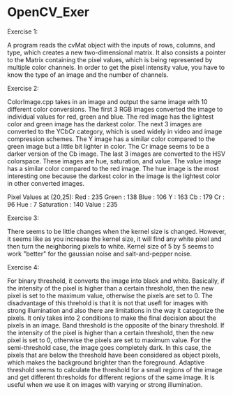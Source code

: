 # OpenCV_Exer

Exercise 1:

A program reads the cvMat object with the inputs of rows, columns, and type, which creates a new two-dimensional matrix. It also consists a pointer to the Matrix containing the pixel values, which is being represented by multiple color channels. In order to get the pixel intensity value, you have to know the type of an image and the number of channels. 

Exercise 2:

ColorImage.cpp takes in an image and output the same image with 10 different color conversions. The first 3 RGB images converted the image to individual values for red, green and blue. The red image has the lightest color and green image has the darkest color. The next 3 images are converted to the YCbCr category, which is used widely in video and image compression schemes. The Y image has a similar color compared to the green image but a little bit lighter in color. The Cr image seems to be a darker version of the Cb image. The last 3 images are converted to the HSV colorspace. These images are hue, saturation, and value. The value image has a similar color compared to the red image. The hue image is the most interesting one because the darkest color in the image is the lightest color in other converted images. 

Pixel Values at (20,25):
Red : 235
Green : 138
Blue : 106
Y : 163
Cb : 179
Cr : 96
Hue : 7
Saturation : 140
Value : 235

Exercise 3:

There seems to be little changes when the kernel size is changed. However, it seems like as you increase the kernel size, it will find any white pixel and then turn the neighboring pixels to white. Kernel size of 5 by 5 seems to work "better" for the gaussian noise and salt-and-pepper noise.

Exercise 4:

For binary threshold, it converts the image into black and white. Basically, if the intensity of the pixel is higher than a certain threshold, then the new pixel is set to the maximum value, otherwise the pixels are set to 0. The disadvantage of this threhold is that it is not that usefl for images with strong illumination and also there are limitations in the way it categorize the pixels. It only takes into 2 conditions to make the final decision about the pixels in an image. Band threshold is the opposite of the binary threshold. If the intensity of the pixel is higher than a certain threshold, then the new pixel is set to 0, otherwise the pixels are set to maximum value. For the semi-threshold case, the image goes completely dark. In this case, the pixels that are below the threshold have been considered as object pixels, which makes the background brighter than the foreground. Adaptive threshold seems to calculate the threshold for a small regions of the image and get different thresholds for different regions of the same image. It is useful when we use it on images with varying or strong illumination. 

